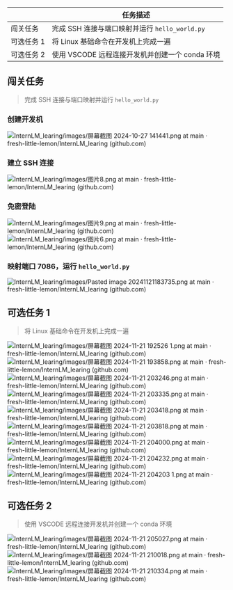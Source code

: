 
|        | 任务描述                               |
| ------ | ---------------------------------- |
| 闯关任务   | 完成 SSH 连接与端口映射并运行 `hello_world.py` |
| 可选任务 1 | 将 Linux 基础命令在开发机上完成一遍              |
| 可选任务 2 | 使用 VSCODE 远程连接开发机并创建一个 conda 环境    |

## 闯关任务

> 完成 SSH 连接与端口映射并运行 `hello_world.py`

### 创建开发机
![InternLM_learing/images/屏幕截图 2024-10-27 141441.png at main · fresh-little-lemon/InternLM_learing (github.com)](https://github.com/fresh-little-lemon/InternLM_learing/blob/main/images/%E5%B1%8F%E5%B9%95%E6%88%AA%E5%9B%BE%202024-10-27%20141441.png)
### 建立 SSH 连接
![InternLM_learing/images/图片8.png at main · fresh-little-lemon/InternLM_learing (github.com)](https://github.com/fresh-little-lemon/InternLM_learing/blob/main/images/%E5%9B%BE%E7%89%878.png)

### 免密登陆
![InternLM_learing/images/图片9.png at main · fresh-little-lemon/InternLM_learing (github.com)](https://github.com/fresh-little-lemon/InternLM_learing/blob/main/images/%E5%9B%BE%E7%89%879.png)
 ![InternLM_learing/images/图片6.png at main · fresh-little-lemon/InternLM_learing (github.com)](https://github.com/fresh-little-lemon/InternLM_learing/blob/main/images/%E5%9B%BE%E7%89%876.png)


### 映射端口 7086，运行 `hello_world.py`
![InternLM_learing/images/Pasted image 20241121183735.png at main · fresh-little-lemon/InternLM_learing (github.com)](https://github.com/fresh-little-lemon/InternLM_learing/blob/main/images/Pasted%20image%2020241121183735.png)

## 可选任务 1

> 将 Linux 基础命令在开发机上完成一遍

![InternLM_learing/images/屏幕截图 2024-11-21 192526 1.png at main · fresh-little-lemon/InternLM_learing (github.com)](https://github.com/fresh-little-lemon/InternLM_learing/blob/main/images/%E5%B1%8F%E5%B9%95%E6%88%AA%E5%9B%BE%202024-11-21%20192526%201.png)
![InternLM_learing/images/屏幕截图 2024-11-21 193858.png at main · fresh-little-lemon/InternLM_learing (github.com)](https://github.com/fresh-little-lemon/InternLM_learing/blob/main/images/%E5%B1%8F%E5%B9%95%E6%88%AA%E5%9B%BE%202024-11-21%20193858.png)
![InternLM_learing/images/屏幕截图 2024-11-21 203246.png at main · fresh-little-lemon/InternLM_learing (github.com)](https://github.com/fresh-little-lemon/InternLM_learing/blob/main/images/%E5%B1%8F%E5%B9%95%E6%88%AA%E5%9B%BE%202024-11-21%20203246.png)
![InternLM_learing/images/屏幕截图 2024-11-21 203335.png at main · fresh-little-lemon/InternLM_learing (github.com)](https://github.com/fresh-little-lemon/InternLM_learing/blob/main/images/%E5%B1%8F%E5%B9%95%E6%88%AA%E5%9B%BE%202024-11-21%20203335.png)
![InternLM_learing/images/屏幕截图 2024-11-21 203418.png at main · fresh-little-lemon/InternLM_learing (github.com)](https://github.com/fresh-little-lemon/InternLM_learing/blob/main/images/%E5%B1%8F%E5%B9%95%E6%88%AA%E5%9B%BE%202024-11-21%20203418.png)
![InternLM_learing/images/屏幕截图 2024-11-21 203818.png at main · fresh-little-lemon/InternLM_learing (github.com)](https://github.com/fresh-little-lemon/InternLM_learing/blob/main/images/%E5%B1%8F%E5%B9%95%E6%88%AA%E5%9B%BE%202024-11-21%20203818.png)
![InternLM_learing/images/屏幕截图 2024-11-21 204000.png at main · fresh-little-lemon/InternLM_learing (github.com)](https://github.com/fresh-little-lemon/InternLM_learing/blob/main/images/%E5%B1%8F%E5%B9%95%E6%88%AA%E5%9B%BE%202024-11-21%20204000.png)
![InternLM_learing/images/屏幕截图 2024-11-21 204232.png at main · fresh-little-lemon/InternLM_learing (github.com)](https://github.com/fresh-little-lemon/InternLM_learing/blob/main/images/%E5%B1%8F%E5%B9%95%E6%88%AA%E5%9B%BE%202024-11-21%20204232.png)
![InternLM_learing/images/屏幕截图 2024-11-21 204203 1.png at main · fresh-little-lemon/InternLM_learing (github.com)](https://github.com/fresh-little-lemon/InternLM_learing/blob/main/images/%E5%B1%8F%E5%B9%95%E6%88%AA%E5%9B%BE%202024-11-21%20204203%201.png)
## 可选任务 2

> 使用 VSCODE 远程连接开发机并创建一个 conda 环境

![InternLM_learing/images/屏幕截图 2024-11-21 205027.png at main · fresh-little-lemon/InternLM_learing (github.com)](https://github.com/fresh-little-lemon/InternLM_learing/blob/main/images/%E5%B1%8F%E5%B9%95%E6%88%AA%E5%9B%BE%202024-11-21%20205027.png)
![InternLM_learing/images/屏幕截图 2024-11-21 210018.png at main · fresh-little-lemon/InternLM_learing (github.com)](https://github.com/fresh-little-lemon/InternLM_learing/blob/main/images/%E5%B1%8F%E5%B9%95%E6%88%AA%E5%9B%BE%202024-11-21%20210018.png)
![InternLM_learing/images/屏幕截图 2024-11-21 210334.png at main · fresh-little-lemon/InternLM_learing (github.com)](https://github.com/fresh-little-lemon/InternLM_learing/blob/main/images/%E5%B1%8F%E5%B9%95%E6%88%AA%E5%9B%BE%202024-11-21%20210334.png)
